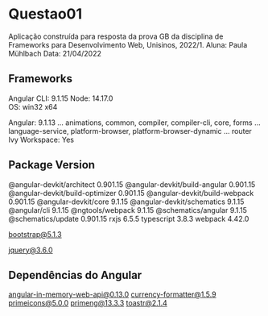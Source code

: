 # Questao01

Aplicação construída para resposta da prova GB da disciplina de Frameworks para Desenvolvimento Web, Unisinos, 2022/1.
Aluna: Paula Mühlbach
Data: 21/04/2022

## Frameworks

Angular CLI: 9.1.15
Node: 14.17.0      
OS: win32 x64

Angular: 9.1.13
... animations, common, compiler, compiler-cli, core, forms
... language-service, platform-browser, platform-browser-dynamic
... router
Ivy Workspace: Yes

Package                           Version
-----------------------------------------------------------
@angular-devkit/architect         0.901.15
@angular-devkit/build-angular     0.901.15
@angular-devkit/build-optimizer   0.901.15
@angular-devkit/build-webpack     0.901.15
@angular-devkit/core              9.1.15
@angular-devkit/schematics        9.1.15
@angular/cli                      9.1.15
@ngtools/webpack                  9.1.15
@schematics/angular               9.1.15
@schematics/update                0.901.15
rxjs                              6.5.5
typescript                        3.8.3
webpack                           4.42.0



bootstrap@5.1.3

jquery@3.6.0

## Dependências do Angular

angular-in-memory-web-api@0.13.0
currency-formatter@1.5.9
primeicons@5.0.0
primeng@13.3.3
toastr@2.1.4

